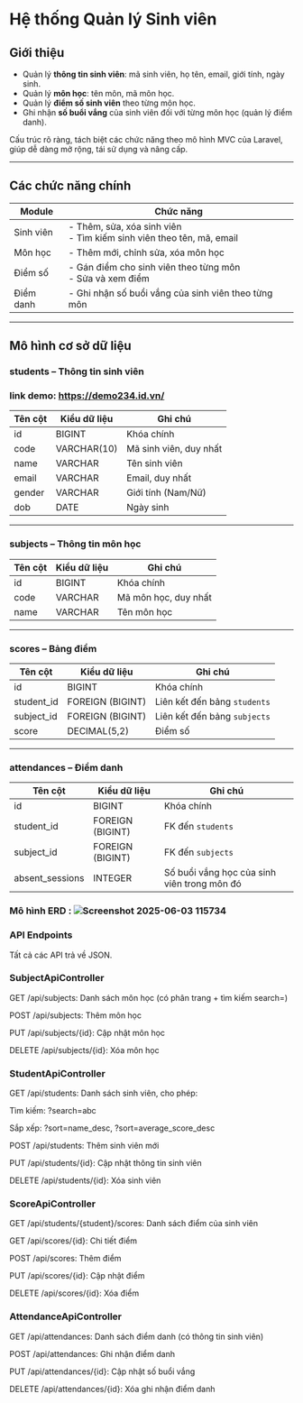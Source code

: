 # Hệ thống Quản lý Sinh viên
## Giới thiệu
- Quản lý **thông tin sinh viên**: mã sinh viên, họ tên, email, giới tính, ngày sinh.
- Quản lý **môn học**: tên môn, mã môn học.
- Quản lý **điểm số sinh viên** theo từng môn học.
- Ghi nhận **số buổi vắng** của sinh viên đối với từng môn học (quản lý điểm danh).

Cấu trúc rõ ràng, tách biệt các chức năng theo mô hình MVC của Laravel, giúp dễ dàng mở rộng, tái sử dụng và nâng cấp.

---

## Các chức năng chính

| Module         | Chức năng                                                                 |
|----------------|-------------------------------------------------------------------------- |
| Sinh viên      | - Thêm, sửa, xóa sinh viên<br>- Tìm kiếm sinh viên theo tên, mã, email    |
| Môn học        | - Thêm mới, chỉnh sửa, xóa môn học                                        |
| Điểm số        | - Gán điểm cho sinh viên theo từng môn<br>- Sửa và xem điểm               |
| Điểm danh      | - Ghi nhận số buổi vắng của sinh viên theo từng môn                       |

---

##  Mô hình cơ sở dữ liệu

### students – Thông tin sinh viên
### link demo: https://demo234.id.vn/
| Tên cột | Kiểu dữ liệu | Ghi chú                      |
|--------|---------------|------------------------------|
| id     | BIGINT        | Khóa chính                   |
| code   | VARCHAR(10)   | Mã sinh viên, duy nhất       |
| name   | VARCHAR       | Tên sinh viên                |
| email  | VARCHAR       | Email, duy nhất              |
| gender | VARCHAR       | Giới tính (Nam/Nữ)           |
| dob    | DATE          | Ngày sinh                    |

---

### subjects – Thông tin môn học

| Tên cột | Kiểu dữ liệu | Ghi chú                      |
|--------|---------------|------------------------------|
| id     | BIGINT        | Khóa chính                   |
| code   | VARCHAR       | Mã môn học, duy nhất         |
| name   | VARCHAR       | Tên môn học                  |

---

### scores – Bảng điểm

| Tên cột    | Kiểu dữ liệu   | Ghi chú                                       |
|-----------|----------------|------------------------------------------------|
| id        | BIGINT         | Khóa chính                                     |
| student_id| FOREIGN (BIGINT)| Liên kết đến bảng `students`                  |
| subject_id| FOREIGN (BIGINT)| Liên kết đến bảng `subjects`                  |
| score     | DECIMAL(5,2)   | Điểm số                                        |

---

### attendances – Điểm danh

| Tên cột         | Kiểu dữ liệu    | Ghi chú                                       |
|-----------------|-----------------|-----------------------------------------------|
| id              | BIGINT          | Khóa chính                                    |
| student_id      | FOREIGN (BIGINT)| FK đến `students`                             |
| subject_id      | FOREIGN (BIGINT)| FK đến `subjects`                             |
| absent_sessions | INTEGER         | Số buổi vắng học của sinh viên trong môn đó   |
### Mô hình ERD : ![Screenshot 2025-06-03 115734](https://github.com/user-attachments/assets/b6bb9a04-15a9-4910-bc8a-e76f2e5eb194)


### API Endpoints
Tất cả các API trả về JSON.

### SubjectApiController
GET /api/subjects: Danh sách môn học (có phân trang + tìm kiếm search=)

POST /api/subjects: Thêm môn học

PUT /api/subjects/{id}: Cập nhật môn học

DELETE /api/subjects/{id}: Xóa môn học

### StudentApiController
GET /api/students: Danh sách sinh viên, cho phép:

Tìm kiếm: ?search=abc

Sắp xếp: ?sort=name_desc, ?sort=average_score_desc

POST /api/students: Thêm sinh viên mới

PUT /api/students/{id}: Cập nhật thông tin sinh viên

DELETE /api/students/{id}: Xóa sinh viên

### ScoreApiController
GET /api/students/{student}/scores: Danh sách điểm của sinh viên

GET /api/scores/{id}: Chi tiết điểm

POST /api/scores: Thêm điểm

PUT /api/scores/{id}: Cập nhật điểm

DELETE /api/scores/{id}: Xóa điểm

### AttendanceApiController
GET /api/attendances: Danh sách điểm danh (có thông tin sinh viên)

POST /api/attendances: Ghi nhận điểm danh

PUT /api/attendances/{id}: Cập nhật số buổi vắng

DELETE /api/attendances/{id}: Xóa ghi nhận điểm danh
